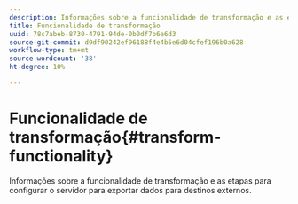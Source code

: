 ```yaml
---
description: Informações sobre a funcionalidade de transformação e as etapas para configurar o servidor para exportar dados para destinos externos.
title: Funcionalidade de transformação
uuid: 78c7abeb-8730-4791-94de-0b0df7b6e6d3
source-git-commit: d9df90242ef96188f4e4b5e6d04cfef196b0a628
workflow-type: tm+mt
source-wordcount: '38'
ht-degree: 10%

---
```



# Funcionalidade de transformação{#transform-functionality}

Informações sobre a funcionalidade de transformação e as etapas para configurar o servidor para exportar dados para destinos externos.

